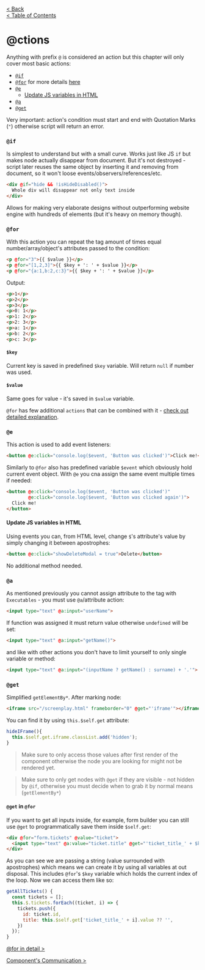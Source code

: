 [< Back](EXECUTABLES.md)      
[< Table of Contents](../.README.md#advanced-stuff)

# @ctions

Anything with prefix `@` is considered an action but this chapter will only cover most basic actions:
- [`@if`](#if)
- [`@for`](#for) for more details [here](ACTIONS/FOR.md)
- [`@e`](#e)
  - [Update JS variables in HTML](#update-js-variables-in-html)
- [`@a`](#a)
- [`@get`](#get)

Very important: action's condition must start and end with Quotation Marks (`"`) otherwise script will return an error.

### `@if`
Is simplest to understand but with a small curve. Works just like JS `if` but makes node actually disappear from
document. But it's not destroyed - script later reuses the same object by inserting it and removing from document, so it won't loose 
events/observers/references/etc.
```html
<div @if="hide && !isHideDisabled()">
  Whole div will disappear not only text inside
</div>
```
Allows for making very elaborate designs without outperforming website engine with hundreds of elements 
(but it's heavy on memory though).


### `@for`
With this action you can repeat the tag amount of times equal number/array/object's attributes passed to the condition:
```html
<p @for="3">{{ $value }}</p>
<p @for="[1,2,3]">{{ $key + ': ' + $value }}</p>
<p @for="{a:1,b:2,c:3}">{{ $key + ': ' + $value }}</p>
```
Output:
```html
<p>1</p>
<p>2</p>
<p>3</p>
<p>0: 1</p>
<p>1: 2</p>
<p>2: 3</p>
<p>a: 1</p>
<p>b: 2</p>
<p>c: 3</p>
```
#### `$key`
Current key is saved in predefined `$key` variable. Will return `null` if number was used.

#### `$value`
Same goes for value - it's saved in `$value` variable.

`@for` has few additional `actions` that can be combined with it - [check out detailed explanation](ACTIONS/FOR.md).


### `@e`
This action is used to add event listeners:
```html
<button @e:click="console.log($event, 'Button was clicked')">Click me!</button>
```

Similarly to `@for` also has predefined variable `$event` which obviously hold current event object.
With `@e` you cna assign the same event multiple times if needed:
```html
<button @e:click="console.log($event, 'Button was clicked')"
        @e:click="console.log($event, 'Button was clicked again')">
  Click me!
</button>
```

#### Update JS variables in HTML

Using events you can, from HTML level, change `$`'s attribute's value by simply changing it between apostrophes:
```html
<button @e:click="showDeleteModal = true">Delete</button>
```
No additional method needed.

### `@a`

As mentioned previously you cannot assign attribute to the tag with `Executables` - you must use `@a`/attribute 
action:
```html
<input type="text" @a:input="userName">
```
If function was assigned it must return value otherwise `undefined` will be set:

```html
<input type="text" @a:input="getName()">
```

and like with other actions you don't have to limit yourself to only single variable or method:
```html
<input type="text" @a:input="(inputName ? getName() : surname) + '.'">
```

### `@get`

Simplified `getElementBy*`. After marking node:
```html
<iframe src="/screenplay.html" frameborder="0" @get="'iframe'"></iframe>
```
You can find it by using `this.$self.get` attribute:
```js
hideIFrame(){
  this.$self.get.iframe.classList.add('hidden');
}
```
> Make sure to only access those values after first render of the component otherwise the node you are looking for might 
> not be rendered yet.

> Make sure to only get nodes with `@get` if they are visible - not hidden by `@if`, otherwise you must decide when to 
> grab it by normal means (`getElementBy*`)

#### `@get` in `@for`

If you want to get all inputs inside, for example, form builder you can still use `@get` to programmatically save them 
inside `$self.get`:
```html
<div @for="form.tickets" @value="ticket">
  <input type="text" @a:value="ticket.title" @get="'ticket_title_' + $key">
</div>
```
As you can see we are passing a string (value surrounded with apostrophes) which means we can create it by using 
all variables at out disposal. This includes `@for`'s `$key` variable which holds the current index of the loop. Now we 
can access them like so:
```js
getAllTickets() {
  const tickets = [];
  this.$.tickets.forEach((ticket, i) => {
    tickets.push({
      id: ticket.id,
      title: this.$self.get['ticket_title_' + i].value ?? '',
    })
  });
}
```

[@for in detail >](ACTIONS/FOR.md)

[Component's Communication >](COMPONENTSCOMMUNICATION.md)
